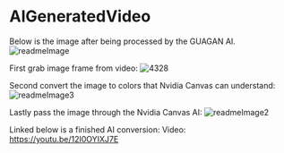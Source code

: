 # AIGeneratedVideo

Below is the image after being processed by the GUAGAN AI.
![readmeImage](https://user-images.githubusercontent.com/58445029/214960144-1053883d-dc51-4964-bfdb-0deb672ddd22.png)

First grab image frame from video:
![4328](https://user-images.githubusercontent.com/58445029/214962506-46ea7ef3-57fc-4b36-a8b7-b1636fa1ddf9.jpg)

Second convert the image to colors that Nvidia Canvas can understand:
![readmeImage3](https://user-images.githubusercontent.com/58445029/214960322-5d1f9930-55dc-4488-8554-eacb824ca6a9.png)

Lastly pass the image through the Nvidia Canvas AI:
![readmeImage2](https://user-images.githubusercontent.com/58445029/214962705-9c7e81e7-e1fe-458b-9467-e1b9b7ad1645.png)

Linked below is a finished AI conversion:
Video: https://youtu.be/12I0OYIXJ7E

